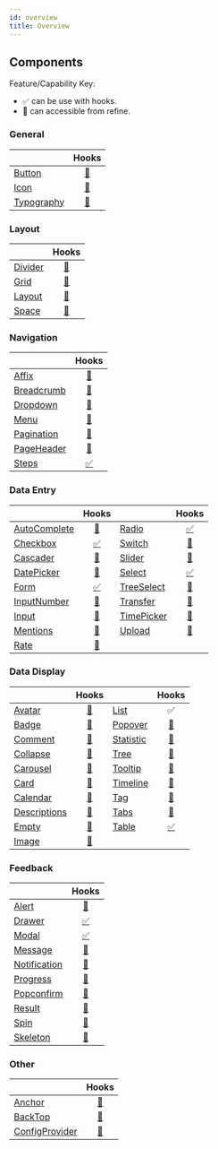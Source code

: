 ```yaml
---
id: overview
title: Overview
---
```


## Components

Feature/Capability Key:

-   ✅ can be use with hooks.
-   🔵 can accessible from refine.

### General

|                                                         |                      Hooks                      |
| ------------------------------------------------------- | :---------------------------------------------: |
| [Button](https://ant.design/components/button/)         |   [🔵](https://ant.design/components/button/)   |
| [Icon](https://ant.design/components/icon/)             |    [🔵](https://ant.design/components/icon/)    |
| [Typography](https://ant.design/components/typography/) | [🔵](https://ant.design/components/typography/) |

### Layout

|                                                   |                    Hooks                     |
| ------------------------------------------------- | :------------------------------------------: |
| [Divider](https://ant.design/components/divider/) | [🔵](https://ant.design/components/divider/) |
| [Grid](https://ant.design/components/grid/)       |  [🔵](https://ant.design/components/grid/)   |
| [Layout](https://ant.design/components/layout/)   | [🔵](https://ant.design/components/layout/)  |
| [Space](https://ant.design/components/space/)     |  [🔵](https://ant.design/components/space/)  |

### Navigation

|                                                          |                       Hooks                        |
| -------------------------------------------------------- | :------------------------------------------------: |
| [Affix](https://ant.design/components/affix/)            |     [🔵](https://ant.design/components/affix/)     |
| [Breadcrumb](https://ant.design/components/breadcrumb/)  |  [🔵](https://ant.design/components/breadcrumb/)   |
| [Dropdown](https://ant.design/components/dropdown/)      |   [🔵](https://ant.design/components/dropdown/)    |
| [Menu](https://ant.design/components/menu/)              |     [🔵](https://ant.design/components/menu/)      |
| [Pagination](https://ant.design/components/pagination/)  |  [🔵](https://ant.design/components/pagination/)   |
| [PageHeader](https://ant.design/components/page-header/) |  [🔵](https://ant.design/components/page-header/)  |
| [Steps](https://ant.design/components/steps/)            | [✅](../guides-and-concepts/hooks/useStepsForm.md) |

### Data Entry

|                                                              |                         Hooks                          |                                                          |                        Hooks                        |
| ------------------------------------------------------------ | :----------------------------------------------------: | -------------------------------------------------------- | :-------------------------------------------------: |
| [AutoComplete](https://ant.design/components/auto-complete/) |   [🔵](https://ant.design/components/auto-complete/)   | [Radio](https://ant.design/components/radio/)            | [✅](../guides-and-concepts/hooks/useRadioGroup.md) |
| [Checkbox](https://ant.design/components/checkbox/)          | [✅](../guides-and-concepts/hooks/useCheckboxGroup.md) | [Switch](https://ant.design/components/switch/)          |     [🔵](https://ant.design/components/switch/)     |
| [Cascader](https://ant.design/components/cascader/)          |     [🔵](https://ant.design/components/cascader/)      | [Slider](https://ant.design/components/slider/)          |     [🔵](https://ant.design/components/slider/)     |
| [DatePicker](https://ant.design/components/date-picker/)     |    [🔵](https://ant.design/components/date-picker/)    | [Select](https://ant.design/components/select/)          |   [✅](../guides-and-concepts/hooks/useSelect.md)   |
| [Form](https://ant.design/components/form/)                  |     [✅](../guides-and-concepts/hooks/useForm.md)      | [TreeSelect](https://ant.design/components/tree-select/) |   [🔵](https://ant.design/components/tree-select)   |
| [InputNumber](https://ant.design/components/input-number/)   |   [🔵](https://ant.design/components/input-number/)    | [Transfer](https://ant.design/components/transfer/)      |    [🔵](https://ant.design/components/transfer/)    |
| [Input](https://ant.design/components/input/)                |       [🔵](https://ant.design/components/input/)       | [TimePicker](https://ant.design/components/time-picker/) |  [🔵](https://ant.design/components/time-picker/)   |
| [Mentions](https://ant.design/components/mentions/)          |     [🔵](https://ant.design/components/mentions/)      | [Upload](https://ant.design/components/upload/)          |     [🔵](https://ant.design/components/upload/)     |
| [Rate](https://ant.design/components/rate/)                  |       [🔵](https://ant.design/components/rate/)        |

### Data Display

|                                                             |                       Hooks                       |                                                       |                     Hooks                      |
| ----------------------------------------------------------- | :-----------------------------------------------: | ----------------------------------------------------- | :--------------------------------------------: |
| [Avatar](https://ant.design/components/avatar/)             |    [🔵](https://ant.design/components/avatar/)    | [List](https://ant.design/components/upload/)         |                       ✅                       |
| [Badge](https://ant.design/components/badge/)               |    [🔵](https://ant.design/components/badge/)     | [Popover](https://ant.design/components/popover/)     |  [🔵](https://ant.design/components/popover/)  |
| [Comment](https://ant.design/components/comment/)           |   [🔵](https://ant.design/components/comment/)    | [Statistic](https://ant.design/components/statistic/) | [🔵](https://ant.design/components/statistic/) |
| [Collapse](https://ant.design/components/collapse/)         |   [🔵](https://ant.design/components/collapse/)   | [Tree](https://ant.design/components/tree/)           |   [🔵](https://ant.design/components/tree/)    |
| [Carousel](https://ant.design/components/carousel/)         |   [🔵](https://ant.design/components/carousel/)   | [Tooltip](https://ant.design/components/tooltip/)     |  [🔵](https://ant.design/components/tooltip/)  |
| [Card](https://ant.design/components/card/)                 |     [🔵](https://ant.design/components/card/)     | [Timeline](https://ant.design/components/timeline/)   | [🔵](https://ant.design/components/timeline/)  |
| [Calendar](https://ant.design/components/calendar/)         |   [🔵](https://ant.design/components/calendar/)   | [Tag](https://ant.design/components/tag/)             |    [🔵](https://ant.design/components/tag/)    |
| [Descriptions](https://ant.design/components/descriptions/) | [🔵](https://ant.design/components/descriptions/) | [Tabs](https://ant.design/components/tabs/)           |   [🔵](https://ant.design/components/tabs/)    |
| [Empty](https://ant.design/components/empty/)               |    [🔵](https://ant.design/components/empty/)     | [Table](https://ant.design/components/table/)         | [✅](../guides-and-concepts/hooks/useTable.md) |
| [Image](https://ant.design/components/image/)               |    [🔵](https://ant.design/components/image/)     |

### Feedback

|                                                             |                        Hooks                        |
| ----------------------------------------------------------- | :-------------------------------------------------: |
| [Alert](https://ant.design/components/alert/)               |     [🔵](https://ant.design/components/alert/)      |
| [Drawer](https://ant.design/components/drawer/)             | [✅](../guides-and-concepts/hooks/useDrawerForm.md) |
| [Modal](https://ant.design/components/modal/)               | [✅](../guides-and-concepts/hooks/useModalForm.md)  |
| [Message](https://ant.design/components/message/)           |    [🔵](https://ant.design/components/message/)     |
| [Notification](https://ant.design/components/notification/) |  [🔵](https://ant.design/components/notification/)  |
| [Progress](https://ant.design/components/progress/)         |    [🔵](https://ant.design/components/progress/)    |
| [Popconfirm](https://ant.design/components/popconfirm/)     |   [🔵](https://ant.design/components/popconfirm/)   |
| [Result](https://ant.design/components/result/)             |     [🔵](https://ant.design/components/result/)     |
| [Spin](https://ant.design/components/spin/)                 |      [🔵](https://ant.design/components/spin/)      |
| [Skeleton](https://ant.design/components/skeleton/)         |    [🔵](https://ant.design/components/skeleton/)    |

### Other

|                                                                  |                        Hooks                         |
| ---------------------------------------------------------------- | :--------------------------------------------------: |
| [Anchor](https://ant.design/components/anchor/)                  |     [🔵](https://ant.design/components/anchor/)      |
| [BackTop](https://ant.design/components/back-top/)               |    [🔵](https://ant.design/components/back-top/)     |
| [ConfigProvider](https://ant.design/components/config-provider/) | [🔵](https://ant.design/components/config-provider/) |

